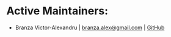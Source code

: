# Active Maintainers:
* Branza Victor-Alexandru | <branza.alex@gmail.com> | [GitHub](https://github.com/jaruba)
